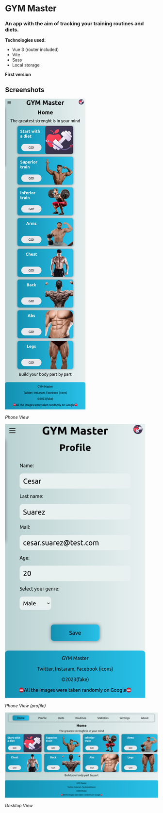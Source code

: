 # GYM Master

### An app with the aim of tracking your training routines and diets.

**Technologies used:**

- Vue 3 (router included)
- Vite
- Sass
- Local storage

**First version**

<!--
  **Last update:**
 -->

## Screenshots

![phone view](./public/screenshots/phone-view.png)

_Phone View_

![phone view - profile](./public/screenshots/phone-view-profile.png)

_Phone View (profile)_

![desktop view](./public/screenshots/desktop-view.png)

_Desktop View_
